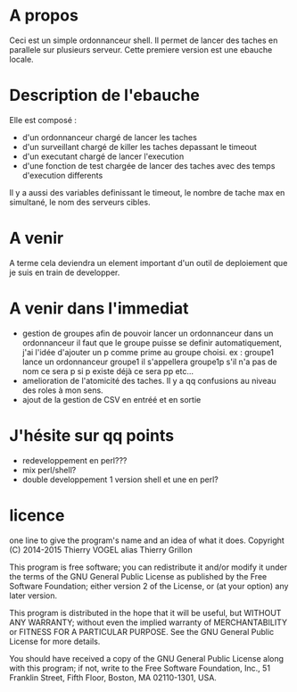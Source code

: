 A propos
========
Ceci est un simple ordonnanceur shell. Il permet de lancer des taches en parallele sur plusieurs serveur.
Cette premiere version est une ebauche locale.

Description de l'ebauche
========================
Elle est composé :

* d'un ordonnanceur
chargé de lancer les taches
* d'un surveillant
chargé de killer les taches depassant le timeout
* d'un executant
chargé de lancer l'execution
* d'une fonction de test 
chargée de lancer des taches avec des temps d'execution differents

Il y a aussi des variables definissant le timeout, le nombre de tache max en simultané, le nom des serveurs cibles.

A venir
=======
A terme cela deviendra un element important d'un outil de deploiement que je suis en train de developper.

A venir dans l'immediat
=======================
* gestion de groupes
afin de pouvoir lancer un ordonnanceur dans un ordonnanceur
il faut que le groupe puisse se definir automatiquement, j'ai l'idée d'ajouter un p comme prime au groupe choisi.
ex : groupe1 lance un ordonnanceur groupe1 il s'appellera groupe1p
s'il n'a pas de nom ce sera p
si p existe déjà ce sera pp etc...
* amelioration de l'atomicité des taches. Il y a qq confusions au niveau des roles à mon sens.
* ajout de la gestion de CSV en entréé et en sortie

J'hésite sur qq points
======================
* redeveloppement en perl???
* mix perl/shell?
* double developpement 1 version shell et une en perl?

licence
=======
one line to give the program's name and an idea of what it does.
Copyright (C) 2014-2015  Thierry VOGEL alias Thierry Grillon

This program is free software; you can redistribute it and/or
modify it under the terms of the GNU General Public License
as published by the Free Software Foundation; either version 2
of the License, or (at your option) any later version.

This program is distributed in the hope that it will be useful,
but WITHOUT ANY WARRANTY; without even the implied warranty of
MERCHANTABILITY or FITNESS FOR A PARTICULAR PURPOSE.  See the
GNU General Public License for more details.

You should have received a copy of the GNU General Public License
along with this program; if not, write to the Free Software
Foundation, Inc., 51 Franklin Street, Fifth Floor, Boston, MA  02110-1301, USA.

